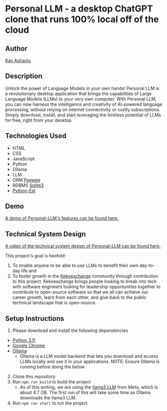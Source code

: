 # Personal LLM - a desktop ChatGPT clone that runs 100% local off of the cloud

## Author
[Kay Ashaolu](https://www.linkedin.com/in/kayashaolu/)

## Description
Unlock the power of Language Models in your own hands! Personal LLM is a revolutionary desktop application that brings the capabilities of Large Language Models (LLMs) to your very own computer. With Personal LLM, you can now harness the intelligence and creativity of AI-powered language processing, without relying on internet connectivity or costly subscriptions. Simply download, install, and start leveraging the limitless potential of LLMs for free, right from your desktop

## Technologies Used
- HTML
- CSS
- JavaScript
- Python
- Ollama
- LLM
- ORM [Peewee](https://docs.peewee-orm.com/en/latest/)
- RDBMS [Sqlite3](https://sqlite.org/)
- [Python-Eel](https://github.com/python-eel/Eel)

## Demo
[A demo of Personal-LLM's features can be found here.](https://vimeo.com/977036847)

## Technical System Design
[A video of the technical system design of Personal-LLM can be found here.](https://vimeo.com/977028159)

This project's goal is twofold:

1. To enable anyone to be able to use LLMs to benefit their own day-to-day life and
2. To foster growth in the [Kekoexchange](https://kekoexchange.com) community through contribution to this project. Kekoexchange brings people looking to break into tech with software engineers looking for leadership opportunities together to contribute to open-source software so that we all can achieve our career growth, learn from each other, and give back to the public technical landscape that is open-source.

## Setup Instructions
1. Please download and install the following dependencies
  * [Python 3.11](https://www.python.org/downloads/release/python-3117/) 
  * [Google Chrome](https://www.google.com/chrome/)
  * [Ollama](https://ollama.com/)
    * Ollama is a LLM model backend that lets you download and access LLMs locally and use it in your applications. NOTE: Ensure Ollama is running before doing the below
2. Clone this repository
3. Run `npm run build` to build the project
    * As of this writing, we are using the [llama3 LLM](https://llama.meta.com/llama3/) from Meta, which is about 4.7 GB. The first run of this will take some time as Ollama downloads the llama3 LLM.
4. Run `npm run start` to run the project
